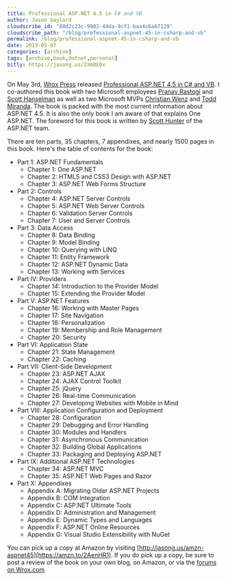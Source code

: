 ```yaml
---
title: Professional ASP.NET 4.5 in C# and VB
author: Jason Gaylord
cloudscribe_id: "80d2c23c-9982-44da-9cf1-baa4c6a67129"
cloudscribe_path: "/blog/professional-aspnet-45-in-csharp-and-vb"
permalink: /blog/professional-aspnet-45-in-csharp-and-vb
date: 2013-05-07
categories: [archive]
tags: [archive,book,dotnet,personal]
bitly: https://jasong.us/2Xm8E0x
---
```


On May 3rd, [Wrox Press](http://jasong.us/16Tpd4h) released [Professional ASP.NET 4.5 in C# and VB](https://amzn.to/2AenHR1). I co-authored this book with two Microsoft employees [Pranav Rastogi](http://jasong.us/16Tw4ut) and [Scott Hanselman](http://jasong.us/16TxXXY) as well as two Microsoft MVPs [Christian Wenz](http://jasong.us/16TwAsg) and [Todd Miranda](http://jasong.us/16TxYLz). The book is packed with the most current information about ASP.NET 4.5. It is also the only book I am aware of that explains One ASP.NET. The foreword for this book is written by [Scott Hunter](http://jasong.us/16Tx9lR) of the ASP.NET team. 

There are ten parts, 35 chapters, 7 appendixes, and nearly 1500 pages in this book. Here's the table of contents for the book:

- Part 1: ASP.NET Fundamentals 
  - Chapter 1: One ASP.NET 
  - Chapter 2: HTML5 and CSS3 Design with ASP.NET 
  - Chapter 3: ASP.NET Web Forms Structure 
- Part 2: Controls 
  - Chapter 4: ASP.NET Server Controls 
  - Chapter 5: ASP.NET Web Server Controls 
  - Chapter 6: Validation Server Controls 
  - Chapter 7: User and Server Controls 
- Part 3: Data Access 
  - Chapter 8: Data Binding 
  - Chapter 9: Model Binding 
  - Chapter 10: Querying with LINQ 
  - Chapter 11: Entity Framework 
  - Chapter 12: ASP.NET Dynamic Data 
  - Chapter 13: Working with Services 
- Part IV: Providers 
  - Chapter 14: Introduction to the Provider Model 
  - Chapter 15: Extending the Provider Model 
- Part V: ASP.NET Features 
  - Chapter 16: Working with Master Pages 
  - Chapter 17: Site Navigation 
  - Chapter 18: Personalization 
  - Chapter 19: Membership and Role Management 
  - Chapter 20: Security 
- Part VI: Application State 
  - Chapter 21: State Management 
  - Chapter 22: Caching 
- Part VII: Client-Side Development 
  - Chapter 23: ASP.NET AJAX 
  - Chapter 24: AJAX Control Toolkit 
  - Chapter 25: jQuery 
  - Chapter 26: Real-time Communication 
  - Chapter 27: Developing Websites with Mobile in Mind 
- Part VIII: Application Configuration and Deployment 
  - Chapter 28: Configuration 
  - Chapter 29: Debugging and Error Handling 
  - Chapter 30: Modules and Handlers 
  - Chapter 31: Asynchronous Communication 
  - Chapter 32: Building Global Applications 
  - Chapter 33: Packaging and Deploying ASP.NET 
- Part IX: Additional ASP.NET Technologies 
  - Chapter 34: ASP.NET MVC 
  - Chapter 35: ASP.NET Web Pages and Razor  
- Part X: Appendixes 
  - Appendix A: Migrating Older ASP.NET Projects 
  - Appendix B: COM Integration 
  - Appendix C: ASP.NET Ultimate Tools 
  - Appendix D: Administration and Management 
  - Appendix E: Dynamic Types and Languages 
  - Appendix F: ASP.NET Online Resources 
  - Appendix G: Visual Studio Extensibility with NuGet 

You can pick up a copy at Amazon by visiting [http://jasong.us/amzn-aspnet45](https://amzn.to/2AenHR1). If you do pick up a copy, be sure to post a review of the book on your own blog, on Amazon, or via the [forums on Wrox.com](http://jasong.us/16Tpd4h)